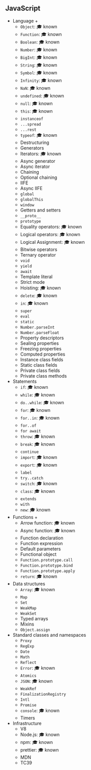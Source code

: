 ## JavaScript

- Language +
  - `Object`: 🎓 known
  - `Function`: 🎓 known
  - `Boolean`: 🎓 known
  - `Number`: 🎓 known
  - `BigInt`: 🎓 known
  - `String`: 🎓 known
  - `Symbol`: 🎓 known
  - `Infinity`: 🎓 known
  - `NaN`: 🎓 known
  - `undefined`: 🎓 known
  - `null`: 🎓 known
  - `this`: 🎓 known
  - `instanceof`
  - `...spread`
  - `...rest`
  - `typeof`: 🎓 known
  - Destructuring
  - Generators
  - Iterators: 🎓 known
  - Async generator
  - Async iterator
  - Chaining
  - Optional chaining
  - IIFE
  - Async IIFE
  - `global`
  - `globalThis`
  - `window`
  - Getters and setters
  - `__proto__`
  - `prototype`
  - Equality operators: 🎓 known
  - Logical operators: 🎓 known
  - Logical Assignment: 🎓 known
  - Bitwise operators
  - Ternary operator
  - `void`
  - `yield`
  - `await`
  - Template literal
  - Strict mode
  - Hoisting: 🎓 known
  - `delete`: 🎓 known
  - `in`: 🎓 known
  - `super`
  - `eval`
  - `static`
  - `Number.parseInt`
  - `Number.parseFloat`
  - Property descriptors
  - Sealing properties
  - Freezing properties
  - Computed properties
  - Instance class fields
  - Static class fields
  - Private class fields
  - Private class methods
- Statements
  - `if`: 🎓 known
  - `while`: 🎓 known
  - `do..while`: 🎓 known
  - `for`: 🎓 known
  - `for..in`: 🎓 known
  - `for..of`
  - `for await`
  - `throw`: 🎓 known
  - `break`: 🎓 known
  - `continue`
  - `import`: 🎓 known
  - `export`: 🎓 known
  - `label`
  - `try..catch`
  - `switch`: 🎓 known
  - `class`: 🎓 known
  - `extends`
  - `with`
  - `new`: 🎓 known
- Functions +
  - Arrow function: 🎓 known
  - Async function: 🎓 known
  - Function declaration
  - Function expression
  - Default parameters
  - Functional object
  - `Function.prototype.call`
  - `Function.prototype.bind`
  - `Function.prototype.apply`
  - `return`: 🎓 known
- Data structures
  - `Array`: 🎓 known
  - `Map`
  - `Set`
  - `WeakMap`
  - `WeakSet`
  - Typed arrays
  - Mixins
  - `Object.assign`
- Standard classes and namespaces
  - `Proxy`
  - `RegExp`
  - `Date`
  - `Math`
  - `Reflect`
  - `Error`: 🎓 known
  - `Atomics`
  - `JSON`: 🎓 known
  - `WeakRef`
  - `FinalizationRegistry`
  - `Intl`
  - `Promise`
  - `console`: 🎓 known
  - Timers
- Infrastructure
  - V8
  - Node.js: 🎓 known
  - npm: 🎓 known
  - prettier: 🎓 known
  - MDN
  - TC39
